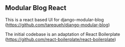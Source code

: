Modular Blog React
------------------

This is a react based UI for django-modular-blog (https://github.com/tarequeh/django-modular-blog)

The initial codebase is an adaptation of React Boilerplate (https://github.com/react-boilerplate/react-boilerplate)
